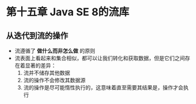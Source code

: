# 第十五章 Java SE 8的流库

## 从迭代到流的操作

+ 流遵循了 **做什么而非怎么做** 的原则
+ 流表面上看起来和集合相似，都可以让我们转化和获取数据，但是它们之间存在着显著的差异：
    1. 流并不储存其他数据
    2. 流的操作不会修改其数据源
    3. 流的操作是尽可能惰性执行的，这意味着直至需要其结果是，操作才会执行
